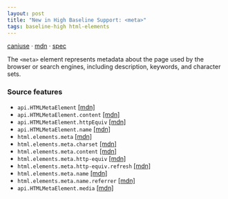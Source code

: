 ```yaml
---
layout: post
title: "New in High Baseline Support: <meta>"
tags: baseline-high html-elements
---
```


[caniuse](https://caniuse.com/?search=meta) · [mdn](https://developer.mozilla.org/en-US/search?q=<meta>) · [spec](https://html.spec.whatwg.org/multipage/semantics.html#meta)

The `<meta>` element represents metadata about the page used by the browser or search engines, including description, keywords, and character sets.

### Source features

- ``api.HTMLMetaElement`` [[mdn]](https://developer.mozilla.org/en-US/search?q=api.HTMLMetaElement)
- ``api.HTMLMetaElement.content`` [[mdn]](https://developer.mozilla.org/en-US/search?q=api.HTMLMetaElement.content)
- ``api.HTMLMetaElement.httpEquiv`` [[mdn]](https://developer.mozilla.org/en-US/search?q=api.HTMLMetaElement.httpEquiv)
- ``api.HTMLMetaElement.name`` [[mdn]](https://developer.mozilla.org/en-US/search?q=api.HTMLMetaElement.name)
- ``html.elements.meta`` [[mdn]](https://developer.mozilla.org/en-US/search?q=html.elements.meta)
- ``html.elements.meta.charset`` [[mdn]](https://developer.mozilla.org/en-US/search?q=html.elements.meta.charset)
- ``html.elements.meta.content`` [[mdn]](https://developer.mozilla.org/en-US/search?q=html.elements.meta.content)
- ``html.elements.meta.http-equiv`` [[mdn]](https://developer.mozilla.org/en-US/search?q=html.elements.meta.http-equiv)
- ``html.elements.meta.http-equiv.refresh`` [[mdn]](https://developer.mozilla.org/en-US/search?q=html.elements.meta.http-equiv.refresh)
- ``html.elements.meta.name`` [[mdn]](https://developer.mozilla.org/en-US/search?q=html.elements.meta.name)
- ``html.elements.meta.name.referrer`` [[mdn]](https://developer.mozilla.org/en-US/search?q=html.elements.meta.name.referrer)
- ``api.HTMLMetaElement.media`` [[mdn]](https://developer.mozilla.org/en-US/search?q=api.HTMLMetaElement.media)
